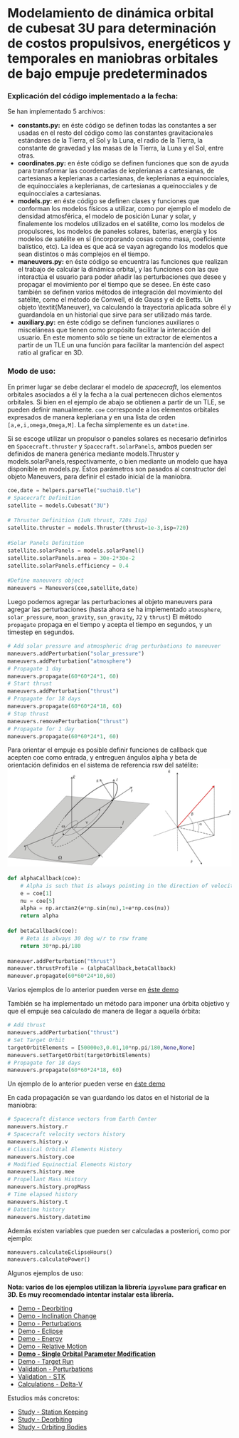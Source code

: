 # Modelamiento de dinámica orbital de cubesat 3U para determinación de costos propulsivos, energéticos y temporales en maniobras orbitales de bajo empuje predeterminados
### Explicación del código implementado a la fecha:
Se han implementado 5 archivos:
- <strong>constants.py:</strong> en éste código se definen todas las constantes a ser usadas en el resto del código como las constantes gravitacionales estándares de la Tierra, el Sol y la Luna, el radio de la Tierra, la constante de gravedad y las masas de la Tierra, la Luna y el Sol, entre otras.
- <strong>coordinates.py:</strong> en éste código se definen funciones que son de ayuda para transformar las coordenadas de keplerianas a cartesianas, de cartesianas a keplerianas a cartesianas, de keplerianas a equinocciales, de equinocciales a keplerianas, de cartesianas a queinocciales y de equinocciales a cartesianas.
- <strong>models.py:</strong> en éste código se definen clases y funciones que conforman los modelos físicos a utilizar, como por ejemplo el modelo de densidad atmosférica, el modelo de posición Lunar y solar, y finalemente los modelos utilizados en el satélite, como los modelos de propulsores, los modelos de paneles solares, baterías, energía y los modelos de satélite en sí (incorporando cosas como masa, coeficiente balístico, etc). La idea es que acá se vayan agregando los modelos que sean distintos o más complejos en el tiempo.
- <strong>maneuvers.py:</strong> en éste código se encuentra las funciones que realizan el trabajo de calcular la dinámica orbital, y las funciones con las que interactúa el usuario para poder añadir las perturbaciones que desee y propagar el movimiento por el tiempo que se desee. En éste caso también se definen varios métodos de integración del movimiento del satélite, como el método de Conwell, el de Gauss y el de Betts. Un objeto \textit{Maneuver}, va calculando la trayectoria aplicada sobre él y guardandola en un historial que sirve para ser utilizado más tarde.
- <strong>auxiliary.py:</strong> en éste código se definen funciones auxiliares o misceláneas que tienen como propósito facilitar la interacción del usuario. En este momento sólo se tiene un extractor de elementos a partir de un TLE un una funcíón para facilitar la mantención del aspect ratio al graficar en 3D.

### Modo de uso:
En primer lugar se debe declarar el modelo de <i>spacecraft</i>, los elementos orbitales asociados a él y la fecha a la cual pertenecen dichos elementos orbitales.
Si bien en el ejemplo de abajo se obtienen a partir de un TLE, se pueden definir manualmente.
`coe` corresponde a los elementos orbitales expresados de manera kepleriana y en una lista de orden `[a,e,i,omega,Omega,M]`. La fecha simplemente es un `datetime`.  

Si se escoge utilizar un propulsor o paneles solares es necesario definirlos en `Spacecraft.thruster` y `Spacecraft.solarPanels`, ambos pueden ser definidos de manera genérica mediante models.Thruster y models.solarPanels,respectivamente, o bien mediante un modelo que haya disponible en models.py.
Éstos parámetros son pasados al constructor del objeto Maneuvers, para definir el estado inicial de la maniobra.
```python
coe,date = helpers.parseTle("suchai0.tle")
# Spacecraft Definition
satellite = models.Cubesat("3U")

# Thruster Definition (1uN thrust, 720s Isp)
satellite.thruster = models.Thruster(thrust=1e-3,isp=720)

#Solar Panels Definition
satellite.solarPanels = models.solarPanel()
satellite.solarPanels.area = 30e-2*30e-2
satellite.solarPanels.efficiency = 0.4

#Define maneuvers object
maneuvers = Maneuvers(coe,satellite,date)
```
Luego podemos agregar las perturbaciones al objeto maneuvers para agregar las perturbaciones (hasta ahora se ha implementado `atmosphere`, `solar_pressure`, `moon_gravity`, `sun_gravity`, `J2` y `thrust`)
El método `propagate` propaga en el tiempo y acepta el tiempo en segundos, y un timestep en segundos.
```python
# Add solar pressure and atmospheric drag perturbations to maneuver
maneuvers.addPerturbation("solar_pressure")
maneuvers.addPerturbation("atmosphere")
# Propagate 1 day 
maneuvers.propagate(60*60*24*1, 60)
# Start thrust
maneuvers.addPerturbation("thrust")
# Propagate for 18 days
maneuvers.propagate(60*60*24*18, 60)
# Stop thrust
maneuvers.removePerturbation("thrust")
# Propagate for 1 day
maneuvers.propagate(60*60*24*1, 60)
```
Para orientar el empuje es posible definir funciones de callback que acepten coe como entrada, y entreguen ángulos alpha y beta de orientación definidos en el sistema de referencia rsw del satélite:
<img src="misc/rswFrame.png"/>
```python
def alphaCallback(coe):
    # Alpha is such that is always pointing in the direction of velocity
    e = coe[1]
    nu = coe[5]
    alpha = np.arctan2(e*np.sin(nu),1+e*np.cos(nu))
    return alpha

def betaCallback(coe):
    # Beta is always 30 deg w/r to rsw frame
    return 30*np.pi/180

maneuver.addPerturbation("thrust")
maneuver.thrustProfile = (alphaCallback,betaCallback)
maneuver.propagate(60*60*24*10,60)
```
Varios ejemplos de lo anterior pueden verse en <a href="https://github.com/MrPapasFritas/frames-days/blob/master/Demo - Single Orbital Parameter Modification.ipynb">éste demo</a>  

También se ha implementado un método para imponer una órbita objetivo y que el empuje sea calculado de manera de llegar a aquella órbita:
```python
# Add thrust
maneuvers.addPerturbation("thrust")
# Set Target Orbit
targetOrbitElements = [50000e3,0.01,10*np.pi/180,None,None]
maneuvers.setTargetOrbit(targetOrbitElements)
# Propagate for 18 days
maneuvers.propagate(60*60*24*18, 60)
```
Un ejemplo de lo anterior pueden verse en <a href="https://github.com/MrPapasFritas/frames-days/blob/master/Demo - Target Run">éste demo</a>  

En cada propagación se van guardando los datos en el historial de la maniobra:
```python
# Spacecraft distance vectors from Earth Center
maneuvers.history.r
# Spacecraft velocity vectors history
maneuvers.history.v
# Classical Orbital Elements History
maneuvers.history.coe
# Modified Equinoctial Elements History
maneuvers.history.mee
# Propellant Mass History
maneuvers.history.propMass
# Time elapsed history
maneuvers.history.t
# Datetime history
maneuvers.history.datetime
```
Además existen variables que pueden ser calculadas a posteriori, como por ejemplo:
```python
maneuvers.calculateEclipseHours()
maneuvers.calculatePower()
```
Algunos ejemplos de uso:  

<strong>Nota: varios de los ejemplos utilizan la librería `ipyvolume` para graficar en 3D. Es muy recomendado intentar instalar esta librería.</strong>
- <a href="https://github.com/MrPapasFritas/frames-days/blob/master/Demo - Deorbiting.ipynb">Demo - Deorbiting</a>
- <a href="https://github.com/MrPapasFritas/frames-days/blob/master/Demo - Inclination Change.ipynb">Demo - Inclination Change</a>
- <a href="https://github.com/MrPapasFritas/frames-days/blob/master/Demo - Perturbations.ipynb">Demo - Perturbations</a>
- <a href="https://github.com/MrPapasFritas/frames-days/blob/master/Demo - Eclipse.ipynb">Demo - Eclipse</a>
- <a href="https://github.com/MrPapasFritas/frames-days/blob/master/Demo - Energy.ipynb">Demo - Energy</a>
- <a href="https://github.com/MrPapasFritas/frames-days/blob/master/Demo - Relative Motion.ipynb">Demo - Relative Motion</a>
- <strong><a href="https://github.com/MrPapasFritas/frames-days/blob/master/Demo - Single Orbital Parameter Modification.ipynb">Demo - Single Orbital Parameter Modification</a></strong>
- <a href="https://github.com/MrPapasFritas/frames-days/blob/master/Demo - Target Run.ipynb">Demo - Target Run</a>
- <a href="https://github.com/MrPapasFritas/frames-days/blob/master/Validation - Perturbations.ipynb">Validation - Perturbations</a>
- <a href="https://github.com/MrPapasFritas/frames-days/blob/master/Validation - STK.ipynb">Validation - STK</a>
- <a href="https://github.com/MrPapasFritas/frames-days/blob/master/Calculations - Delta-V.ipynb">Calculations - Delta-V</a>

Estudios más concretos:
- <a href="https://github.com/MrPapasFritas/frames-days/blob/master/Study - Station Keeping.ipynb">Study - Station Keeping</a>
- <a href="https://github.com/MrPapasFritas/frames-days/blob/master/Study - Deorbiting.ipynb">Study - Deorbiting</a>
- <a href="https://github.com/MrPapasFritas/frames-days/blob/master/Study - Orbiting Bodies.ipynb">Study - Orbiting Bodies</a>
